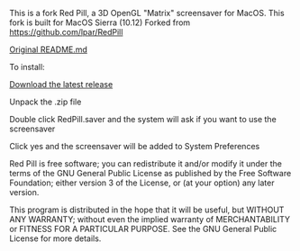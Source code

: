 This is a fork Red Pill, a 3D OpenGL "Matrix" screensaver for MacOS.  This fork is built for MacOS Sierra (10.12)
Forked from https://github.com/lpar/RedPill

[Original README.md](/Original_README.md)

To install: 

[Download the latest release](https://github.com/RoaddogLabs/RedPill/releases/download/v1.0/RedPill.saver.zip)

Unpack the .zip file

Double click RedPill.saver and the system will ask if you want to use the screensaver

Click yes and the screensaver will be added to System Preferences



Red Pill is free software; you can redistribute it and/or modify
it under the terms of the GNU General Public License as published by
the Free Software Foundation; either version 3 of the License, or
(at your option) any later version.

This program is distributed in the hope that it will be useful,
but WITHOUT ANY WARRANTY; without even the implied warranty of
MERCHANTABILITY or FITNESS FOR A PARTICULAR PURPOSE.  See the
GNU General Public License for more details.
